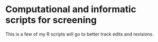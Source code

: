 # Computational and informatic scripts for screening
This is a few of my R scripts will go to better track edits and revisions.

